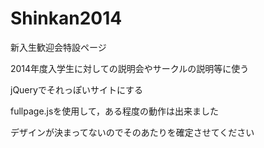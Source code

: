 # Shinkan2014

新入生歓迎会特設ページ

2014年度入学生に対しての説明会やサークルの説明等に使う

jQueryでそれっぽいサイトにする

fullpage.jsを使用して，ある程度の動作は出来ました

デザインが決まってないのでそのあたりを確定させてください

